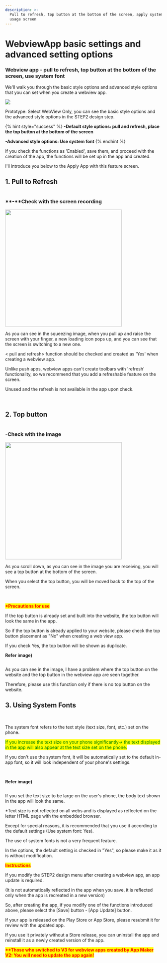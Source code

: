 ```yaml
---
description: >-
  Pull to refresh, top button at the bottom of the screen, apply system font
  usage screen
---
```


# WebviewApp basic settings and advanced setting options

### Webview app - pull to refresh, top button at the bottom of the screen, use system font

We'll walk you through the basic style options and advanced style options that you can set when you create a webview app.



![](../../../.gitbook/assets/Untitled-2-Reefred.png)

Prototype: Select WebView Only, you can see the basic style options and the advanced style options in the STEP2 design step.

{% hint style="success" %}
**-Default style options: pull and refresh, place the top button at the bottom of the screen**

**-Advanced style options: Use system font**
{% endhint %}

If you check the functions as 'Enabled', save them, and proceed with the creation of the app, the functions will be set up in the app and created.

I'll introduce you below to the Apply App with this feature screen.



## 1. Pull to Refresh&#x20;



<div align="left">

<img src="../../../.gitbook/assets/Untitled-2-Rsrgged.png" alt="">

</div>

### **-**Check with the screen recording

<div align="left">

<img src="../../../.gitbook/assets/Swing Web Pushv - Copy (1).gif" alt="" width="375">

</div>



As you can see in the squeezing image, when you pull up and raise the screen with your finger, a new loading icon pops up, and you can see that the screen is switching to a new one.

< pull and refresh> function should be checked and created as 'Yes' when creating a webview app.

Unlike push apps, webview apps can't create toolbars with 'refresh' functionality, so we recommend that you add a refreshable feature on the screen.

Unused and the refresh is not available in the app upon check.

​

## 2. Top button

<div align="left">

<img src="../../../.gitbook/assets/Untitled-2-Rdffd.png" alt="">

</div>



### -Check with the image&#x20;

<div align="left">

<img src="../../../.gitbook/assets/Screenrecorder-2023-08-29-02-09-37-626.gif" alt="" width="375">

</div>

As you scroll down, as you can see in the image you are receiving, you will see a top button at the bottom of the screen.

When you select the top button, you will be moved back to the top of the screen.

​

<mark style="color:red;">**\*Precautions for use**</mark>

If the top button is already set and built into the website, the top button will look the same in the app.

So if the top button is already applied to your website, please check the top button placement as "No" when creating a web view app.

If you check Yes, the top button will be shown as duplicate.

**Refer image)**

<div align="left">

<img src="../../../.gitbook/assets/Untitled-2-efged.png" alt="">

</div>

As you can see in the image, I have a problem where the top button on the website and the top button in the webview app are seen together.

Therefore, please use this function only if there is no top button on the website.

## **3.** Using System Fonts

​

The system font refers to the text style (text size, font, etc.) set on the phone.

<mark style="color:green;">If you increase the text size on your phone significantly→ the text displayed in the app will also appear at the text size set on the phone.</mark>

If you don't use the system font, it will be automatically set to the default in-app font, so it will look independent of your phone's settings.

​

**Refer image)**

<div align="left">

<img src="../../../.gitbook/assets/Untitled-2-esged.png" alt="">

</div>

If you set the text size to be large on the user's phone, the body text shown in the app will look the same.

\*Text size is not reflected on all webs and is displayed as reflected on the letter HTML page with the embedded browser.

Except for special reasons, it is recommended that you use it according to the default settings (Use system font: Yes).

The use of system fonts is not a very frequent feature.

In the options, the default setting is checked in "Yes", so please make it as it is without modification.

<mark style="color:red;">**Instructions**</mark>

If you modify the STEP2 design menu after creating a webview app, an app update is required.

(It is not automatically reflected in the app when you save, it is reflected only when the app is recreated in a new version)

So, after creating the app, if you modify one of the functions introduced above, please select the \[Save] button - \[App Update] button.

If your app is released on the Play Store or App Store, please resubmit it for review with the updated app.

If you use it privately without a Store release, you can uninstall the app and reinstall it as a newly created version of the app.

<mark style="color:red;">**\*\*Those who switched to V3 for webview apps created by App Maker V2: You will need to update the app again!**</mark>





